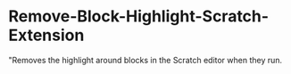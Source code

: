 # Remove-Block-Highlight-Scratch-Extension
"Removes the highlight around blocks in the Scratch editor when they run.
